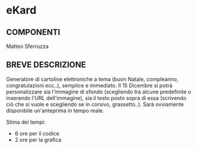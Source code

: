 # eKard

## COMPONENTI

Matteo Sferruzza

## BREVE DESCRIZIONE

Generatore di cartoline elettroniche a tema (buon Natale, compleanno, congratulazioni ecc..), semplice e immediato.
Il 15 Dicembre si potrà personalizzare sia l'immagine di sfondo (scegliendo tra alcune predefinite o inserendo l'URL dell'immagine), sia il testo posto sopra di essa (scrivendo ciò che si vuole e scegliendo se in corsivo, grassetto..).
Sarà ovviamente disponibile un'anteprima in tempo reale.

Stima dei tempi: 
- 6 ore per il codice
- 2 ore per la grafica
